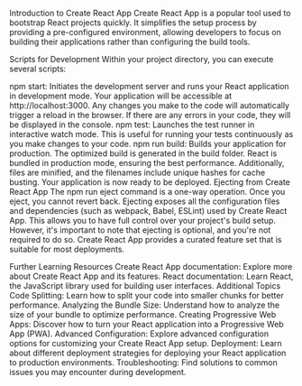 Introduction to Create React App
Create React App is a popular tool used to bootstrap React projects quickly. It simplifies the setup process by providing a pre-configured environment, allowing developers to focus on building their applications rather than configuring the build tools.

Scripts for Development
Within your project directory, you can execute several scripts:

npm start: Initiates the development server and runs your React application in development mode. Your application will be accessible at http://localhost:3000. Any changes you make to the code will automatically trigger a reload in the browser. If there are any errors in your code, they will be displayed in the console.
npm test: Launches the test runner in interactive watch mode. This is useful for running your tests continuously as you make changes to your code.
npm run build: Builds your application for production. The optimized build is generated in the build folder. React is bundled in production mode, ensuring the best performance. Additionally, files are minified, and the filenames include unique hashes for cache busting. Your application is now ready to be deployed.
Ejecting from Create React App
The npm run eject command is a one-way operation. Once you eject, you cannot revert back. Ejecting exposes all the configuration files and dependencies (such as webpack, Babel, ESLint) used by Create React App. This allows you to have full control over your project's build setup. However, it's important to note that ejecting is optional, and you're not required to do so. Create React App provides a curated feature set that is suitable for most deployments.

Further Learning Resources
Create React App documentation: Explore more about Create React App and its features.
React documentation: Learn React, the JavaScript library used for building user interfaces.
Additional Topics
Code Splitting: Learn how to split your code into smaller chunks for better performance.
Analyzing the Bundle Size: Understand how to analyze the size of your bundle to optimize performance.
Creating Progressive Web Apps: Discover how to turn your React application into a Progressive Web App (PWA).
Advanced Configuration: Explore advanced configuration options for customizing your Create React App setup.
Deployment: Learn about different deployment strategies for deploying your React application to production environments.
Troubleshooting: Find solutions to common issues you may encounter during development.

